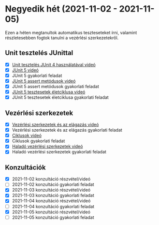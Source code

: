 # Negyedik hét (2021-11-02 - 2021-11-05)

Ezen a héten megtanultok automatikus teszteseteket írni, valamint részletesebben 
fogtok tanulni a vezérlési szerkezetekről.

## Unit tesztelés JUnittal

* [x] [Unit tesztelés JUnit 4 használatával videó](https://e-learning.training360.com/courses/take/java-se-alapok-java-nyelvi-elemek/lessons/10709855-unit-teszteles-junit-4-hasznalataval)
* [x] [JUnit 5 videó](https://e-learning.training360.com/courses/take/java-se-alapok-java-nyelvi-elemek/lessons/17606488-junit-5)
* [x] JUnit 5 gyakorlati feladat
* [x] [JUnit 5 assert metódusok videó](https://e-learning.training360.com/courses/take/java-se-alapok-java-nyelvi-elemek/lessons/28177547-junit-5-assert-metodusok)
* [x] JUnit 5 assert metódusok gyakorlati feladat
* [x] [JUnit 5 tesztesetek életciklusa videó](https://e-learning.training360.com/courses/take/java-se-alapok-java-nyelvi-elemek/lessons/28177579-junit-5-tesztesetek-eletciklusa)
* [x] JUnit 5 tesztesetek életciklusa gyakorlati feladat  

## Vezérlési szerkezetek

* [x] [Vezérlési szerkezetek és az elágazás videó](https://e-learning.training360.com/courses/take/java-se-alapok-java-nyelvi-elemek/lessons/10709847-vezerlesi-szerkezetek-es-az-elagazas)
* [x] Vezérlési szerkezetek és az elágazás gyakorlati feladat
* [x] [Ciklusok videó](https://e-learning.training360.com/courses/take/java-se-alapok-java-nyelvi-elemek/lessons/10709839-ciklusok)
* [x] Ciklusok gyakorlati feladat
* [x] [Haladó vezérlési szerkezetek videó](https://e-learning.training360.com/courses/take/java-se-alapok-java-nyelvi-elemek/lessons/10709794-halado-vezerlesi-szerkezetek)
* [x] Haladó vezérlési szerkezetek gyakorlati feladat

## Konzultációk

* [x] 2021-11-02 konzultáció részvétel/videó
* [ ] 2021-11-02 konzultáció gyakorlati feladat
* [x] 2021-11-03 konzultáció részvétel/videó
* [x] 2021-11-03 konzultáció gyakorlati feladat
* [x] 2021-11-04 konzultáció részvétel/videó
* [ ] 2021-11-04 konzultáció gyakorlati feladat
* [x] 2021-11-05 konzultáció részvétel/videó
* [ ] 2021-11-05 konzultáció gyakorlati feladat